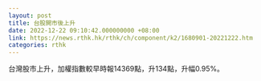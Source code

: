 ```yaml
---
layout: post
title: 台股開市後上升
date: 2022-12-22 09:10:42.000000000 +08:00
link: https://news.rthk.hk/rthk/ch/component/k2/1680901-20221222.htm
categories: rthk
---
```


台灣股市上升，加權指數較早時報14369點，升134點，升幅0.95%。

